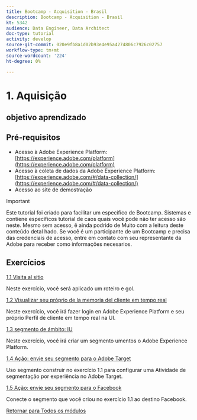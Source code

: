 ```yaml
---
title: Bootcamp - Acquisition - Brasil
description: Bootcamp - Acquisition - Brasil
kt: 5342
audience: Data Engineer, Data Architect
doc-type: tutorial
activity: develop
source-git-commit: 020e9fb8a1d02b93e4e95a4274806c7926c02757
workflow-type: tm+mt
source-wordcount: '224'
ht-degree: 0%

---
```


# 1. Aquisição

## objetivo aprendizado

## Pré-requisitos

- Acesso à Adobe Experience Platform: [https://experience.adobe.com/platform](https://experience.adobe.com/platform)
- Acesso à coleta de dados da Adobe Experience Platform: [https://experience.adobe.com/#/data-collection/](https://experience.adobe.com/#/data-collection/)
- Acesso ao site de demostração

>[!IMPORTANT]
>
>Este tutorial foi criado para facilitar um específico de Bootcamp. Sistemas e contiene específicos tutorial de caos quais você pode não ter acesso são neste. Mesmo sem acesso, ê ainda podrido de Muito com a leitura deste conteúdo detal hado. Se você é um participante de um Bootcamp e precisa das credenciais de acesso, entre em contato com seu representante da Adobe para receber como informações necesarios.

## Exercícios

[1.1 Visita al sitio](./ex1.md)

Neste exercício, você será aplicado um roteiro e gol.

[1.2 Visualizar seu próprio de la memoria del cliente em tempo real](./ex2.md)

Neste exercício, você irá fazer login en Adobe Experience Platform e seu próprio Perfil de cliente em tempo real na UI.

[1.3 segmento de ámbito: IU](./ex3.md)

Neste exercício, você irá criar um segmento umentos o Adobe Experience Platform.

[1.4 Ação: envie seu segmento para o Adobe Target](./ex4.md)

Uso segmento construir no exercício 1.1 para configurar uma Atividade de segmentação por experiência no Adobe Target.

[1.5 Ação: envie seu segmento para o Facebook](./ex5.md)

Conecte o segmento que você criou no exercício 1.1 ao destino Facebook.

[Retornar para Todos os módulos](../../overview.md)
